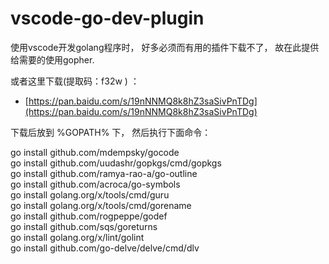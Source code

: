 # vscode-go-dev-plugin

使用vscode开发golang程序时， 好多必须而有用的插件下载不了， 故在此提供给需要的使用gopher.

或者这里下载(提取码：f32w ) ：  
- [https://pan.baidu.com/s/19nNNMQ8k8hZ3saSivPnTDg](https://pan.baidu.com/s/19nNNMQ8k8hZ3saSivPnTDg)
 
   
下载后放到 %GOPATH% 下， 然后执行下面命令：

go install github.com/mdempsky/gocode  
go install github.com/uudashr/gopkgs/cmd/gopkgs  
go install github.com/ramya-rao-a/go-outline  
go install github.com/acroca/go-symbols  
go install golang.org/x/tools/cmd/guru  
go install golang.org/x/tools/cmd/gorename  
go install github.com/rogpeppe/godef  
go install github.com/sqs/goreturns  
go install golang.org/x/lint/golint  
go install github.com/go-delve/delve/cmd/dlv  
